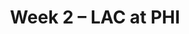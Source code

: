 ---
layout: game
title: Week 2 – LAC at PHI
season: 2013
game_id: 2013_02_SD_PHI
away_team: LAC
home_team: PHI
---